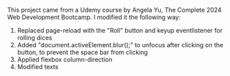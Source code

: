 This project came from a Udemy course by Angela Yu, The Complete 2024 Web Development Bootcamp.
I modified it the following way:

1. Replaced page-reload with the "Roll" button and keyup eventlistener for rolling dices
2. Added "document.activeElement.blur();" to unfocus after clicking on the button, to prevent the space bar from clicking
3. Applied flexbox column-direction
4. Modified texts
